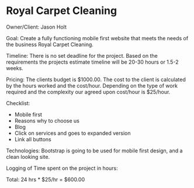 # Royal Carpet Cleaning

Owner/Client: Jason Holt

Goal: Create a fully functioning mobile first website that meets the needs of the business Royal Carpet Cleaning.

Timeline: There is no set deadline for the project. Based on the requirements the projects estimate timeline will be 20-30 hours or 1.5-2 weeks.

Pricing: The clients budget is $1000.00. The cost to the client is calculated by the hours worked and the cost/hour. Depending on the type of work required and the complexity our agreed upon cost/hour is $25/hour.

Checklist:

* Mobile first
* Reasons why to choose us
* Blog
* Click on services and goes to expanded version
* Link all buttons

Technologies: Bootstrap is going to be used for mobile first design, and a clean looking site.

Logging of Time spent on the project in hours: 

Total: 24 hrs * $25/hr = $600.00
